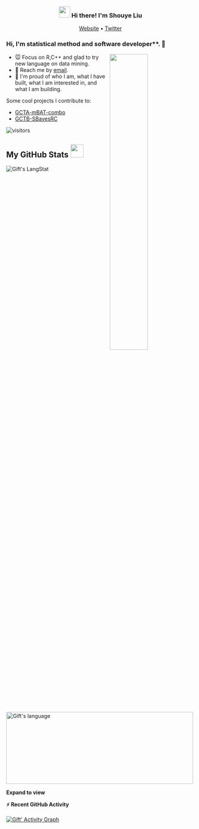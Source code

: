 <!-- Heading -->
<h3 align="center"><img src = "https://raw.githubusercontent.com/MartinHeinz/MartinHeinz/master/wave.gif" width = 30px> Hi there! I'm Shouye Liu</h3>

<!-- Profile Views -->

<p align="center">
  <a href="https://shouyeliu.github.io/">Website</a> •
  <a href="https://twitter.com/LiuShouye">Twitter</a>
</p>

 <!-- About section -->

### Hi, I'm statistical method and software developer**. 👋

<a href="https://github.com/ShouyeLiu?tab=repositories">
  <img align="right" src="https://github-readme-stats.vercel.app/api?username=ShouyeLiu&show_icons=true&title_color=000&icon_color=0099ff&text_color=000&bg_color=ffffff&hide_border=true#gh-light-mode-only" width="45%" />
</a>

- 🐭 Focus on R,C++ and glad to try new language on data mining.
- 📩 Reach me by [email](mailto:shouye.liu@uq.edu.au).
- 💫 I'm proud of who I am, what I have built, what I am interested in, and what I am building.

Some cool projects I contribute to:
- [GCTA-mBAT-combo](https://yanglab.westlake.edu.cn/software/gcta/#mBAT-combo)
- [GCTB-SBayesRC](https://cnsgenomics.com/software/gctb/#SBayesRCTutorial)

![visitors](https://visitor-badge.laobi.icu/badge?page_id=ShouyeLiu)


  <!-- GitHub section -->

 ##  My GitHub Stats <img src = "https://i.pinimg.com/originals/65/c4/f4/65c4f452571be1261e9c623f7da488ac.gif" width = 35px> 
 
 <div>
   <img align="center" src="https://github-readme-streak-stats.herokuapp.com/?user=ShouyeLiu" alt="Gift's LangStat" />
  <img align="center" src="https://github-readme-stats.vercel.app/api/top-langs?username=ShouyeLiu&langs_count=10&show_icons=true&locale=en&layout=compact&theme=light" alt="Gift's language" height="192px"  width="500px"/>
</div>

**Expand to view**
  <summary><b>⚡ Recent GitHub Activity</b></summary>
  <br/>
   <a href="https://github.com/lauragift21/"><img alt="Gift' Activity Graph" src="https://activity-graph.herokuapp.com/graph?username=lauragift21&custom_title=Gift's%20Contribution%20Graph&theme=react-dark" /></a>
  <br/>
</details>

<!-- GitHub section: END -->


<!-- GitHub section: END -->

<!--
**ShouyeLiu/ShouyeLiu** is a ✨ _special_ ✨ repository because its `README.md` (this file) appears on your GitHub profile.

Here are some ideas to get you started:

- 🔭 I’m currently working on ...
- 🌱 I’m currently learning ...
- 👯 I’m looking to collaborate on ...
- 🤔 I’m looking for help with ...
- 💬 Ask me about ...
- 📫 How to reach me: ...
- 😄 Pronouns: ...
- ⚡ Fun fact: ...
-->
 
